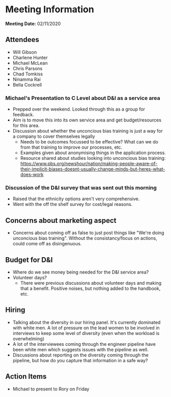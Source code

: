 # Meeting Information

**Meeting Date:** 02/11/2020

## Attendees

- Will Gibson
- Charlene Hunter
- Michael McLean
- Chris Parsons
- Chad Tomkiss
- Ninamma Rai
- Bella Cockrell

### Michael's Presentation to C Level about D&I as a service area

- Prepped over the weekend. Looked through this as a group for feedback.
- Aim is to move this into its own service area and get budget/resources for this area.
- Discussion about whether the unconcious bias training is just a way for a company to cover themselves legally
  - Needs to be outcomes focussed to be effective? What can we do from that training to improve our processes, etc.
  - Examples given about anonymising things in the application process.
  - Resource shared about studies looking into unconcious bias training: <https://www.pbs.org/newshour/nation/making-people-aware-of-their-implicit-biases-doesnt-usually-change-minds-but-heres-what-does-work>

### Discussion of the D&I survey that was sent out this morning

- Raised that the ethnicity options aren't very comprehensive.
- Went with the off the shelf survey for cost/legal reasons.

## Concerns about marketing aspect

- Concerns about coming off as false to just post things like "We're doing unconcious bias training". Without the consistancy/focus on actions, could come off as disingenuous.

## Budget for D&I

- Where do we see money being needed for the D&I service area?
- Volunteer days?
  - There were previous discussions about volunteer days and making that a benefit. Positive noises, but nothing added to the handbook, etc.

## Hiring

- Talking about the diversity in our hiring panel. It's currently dominated with white men. A lot of pressure on the lead women to be involved in interviews to keep some level of diversity (even when the workload is overwhelming)
- A lot of the interviewees coming through the engineer pipeline have been white men which suggests issues with the pipeline as well.
- Discussions about reporting on the diversity coming through the pipeline, but how do you capture that information in a safe way?

## Action Items

- Michael to present to Rory on Friday
